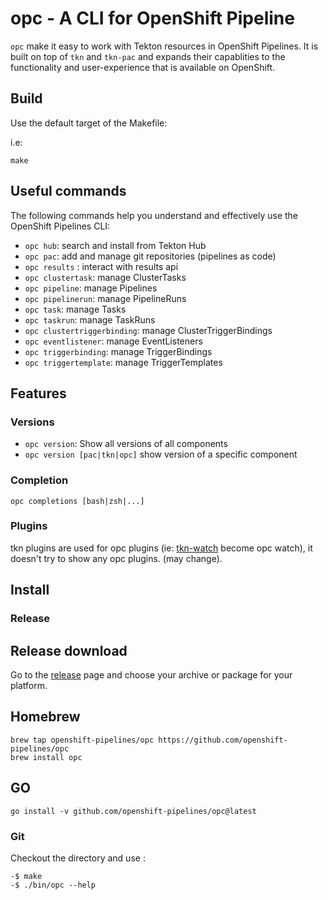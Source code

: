# opc - A CLI for OpenShift Pipeline

`opc` make it easy to work with Tekton resources in OpenShift Pipelines. It is
built on top of `tkn` and `tkn-pac` and expands their capablities to the
functionality and user-experience that is available on OpenShift.

## Build

Use the default target of the Makefile:

i.e:

`make`

## Useful commands

The following commands help you understand and effectively use the OpenShift Pipelines CLI:

- `opc hub`: search and install from Tekton Hub
- `opc pac`: add and manage git repositories (pipelines as code)
- `opc results` : interact with results api
- `opc clustertask`: manage ClusterTasks
- `opc pipeline`: manage Pipelines
- `opc pipelinerun`: manage PipelineRuns
- `opc task`: manage Tasks
- `opc taskrun`: manage TaskRuns
- `opc clustertriggerbinding`: manage ClusterTriggerBindings
- `opc eventlistener`: manage EventListeners
- `opc triggerbinding`: manage TriggerBindings
- `opc triggertemplate`: manage TriggerTemplates

## Features

### Versions

- `opc version`: Show all versions of all components
- `opc version [pac|tkn|opc]` show version of a specific component

### Completion

`opc completions [bash|zsh|...]`

### Plugins

tkn plugins are used for opc plugins (ie:
[tkn-watch](https://github.com/chmouel/tkn-watch/) become opc watch), it
doesn't try to show any opc plugins. (may change).

## Install

### Release

## Release download

Go to the [release](https://github.com/openshift-pipelines/opc/releases) page
and choose your archive or package for your platform.

## Homebrew

```shell
brew tap openshift-pipelines/opc https://github.com/openshift-pipelines/opc
brew install opc
```

## GO

```shell
go install -v github.com/openshift-pipelines/opc@latest
```

### Git

Checkout the directory and use :

```shell
-$ make
-$ ./bin/opc --help
```
